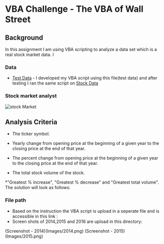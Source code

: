 # VBA Challenge - The VBA of Wall Street

## Background

In this assignment I am using VBA scripting to analyze a data set which is a real stock market data. I


### Data 

* [Test Data](Resources/alphabetical_testing.xlsx) - I developed my VBA script using this file(test data) and after testing I ran the same script on [Stock Data](Resources/Multiple_year_stock_data.xlsx)

### Stock market analyst

![stock Market](Images/stockmarket.jpg)

## Analysis Criteria 

  * The ticker symbol.

  * Yearly change from opening price at the beginning of a given year to the closing price at the end of that year.

  * The percent change from opening price at the beginning of a given year to the closing price at the end of that year.

  * The total stock volume of the stock.
  
  *"Greatest % increase", "Greatest % decrease" and "Greatest total volume". The solution will look as follows:


### File path

* Based on the instruction the VBA script is upload in a seperate file and is accessible in this link : 
* Screen shots of 2014,2015 and 2016 are upload in this directory:  

(Screenshot - 2014)(Images/2014.png)
(Screenshot - 2015)(Images/2015.png)




